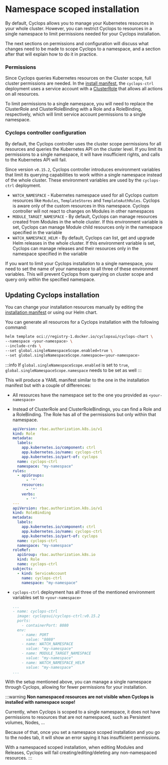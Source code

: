 # Namespace scoped installation

By default, Cyclops allows you to manage your Kubernetes resources in your whole cluster. However, you can restrict Cyclops to resources in a single namespace to limit permissions needed for your Cyclops installation.

The next sections on permissions and configuration will discuss what changes need to be made to scope Cyclops to a namespace, and a section after that will explain how to do it in practice.

### Permissions

Since Cyclops queries Kubernetes resources on the Cluster scope, full cluster permissions are needed. In the [install manifest](https://github.com/cyclops-ui/cyclops/blob/main/install/cyclops-install.yaml), the `cyclops-ctrl` deployment uses a service account with a [ClusterRole](https://github.com/cyclops-ui/cyclops/blob/0da1cc5894512223ce08042ee766638c56a520a5/install/cyclops-install.yaml#L328) that allows all actions on all resources.

To limit permissions to a single namespace, you will need to replace the ClusterRole and ClusterRoleBinding with a Role and a RoleBinding, respectively, which will limit service account permissions to a single namespace.

### Cyclops controller configuration

By default, the Cyclops controller uses the cluster scope permissions for all resources and queries the Kubernetes API on the cluster level. If you limit its permissions to a single namespace, it will have insufficient rights, and calls to the Kubernetes API will fail.

Since version `v0.15.2`, Cyclops controller introduces environment variables that limit its querying capabilities to work within a single namespace instead of the whole cluster. These environment variables are used by the `cyclops-ctrl` deployment.

- `WATCH_NAMESPACE` - Kubernetes namespace used for all Cyclops custom resources like `Modules`, `TemplateStores` and `TemplateAuthRules`. Cyclops is aware only of the custom resources in this namespace. Cyclops controller will not react to changes on Modules in other namespaces
- `MODULE_TARGET_NAMESPACE` - By default, Cyclops can manage resources created from Modules in the whole cluster. If this environment variable is set, Cyclops can manage Module child resources only in the namespace specified in the variable
- `WATCH_NAMESPACE_HELM` - By default, Cyclops can list, get and upgrade Helm releases in the whole cluster. If this environment variable is set, Cyclops can manage releases and their resources only in the namespace specified in the variable

If you want to limit your Cyclops installation to a single namespace, you need to set the name of your namespace to all three of these environment variables. This will prevent Cyclops from querying on cluster scope and query only within the specified namespace.

## Updating Cyclops installation

You can change your installation resources manually by editing the [installation manifest](https://github.com/cyclops-ui/cyclops/blob/main/install/cyclops-install.yaml) or using our Helm chart.

You can generate all resources for a Cyclops installation with the following command:

```bash
helm template oci://registry-1.docker.io/cyclopsui/cyclops-chart \
--namespace <your-namespace> \
--include-crds \
--set global.singleNamespaceScope.enabled=true \
--set global.singleNamespaceScope.namespace=<your-namespace>
```

:::info
If `global.singleNamespaceScope.enabled` is set to `true`, `global.singleNamespaceScope.namespace` needs to be set as well 
:::

This will produce a YAML manifest similar to the one in the installation manifest but with a couple of differences:

- All resources have the namespace set to the one you provided as `<your-namespace>`
- Instead of ClusterRole and ClusterRoleBindings, you can find a Role and a RoleBinding. The Role has all of the permissions but only within that namespace.

    ```yaml
    apiVersion: rbac.authorization.k8s.io/v1
    kind: Role
    metadata:
      labels:
        app.kubernetes.io/component: ctrl
        app.kubernetes.io/name: cyclops-ctrl
        app.kubernetes.io/part-of: cyclops
      name: cyclops-ctrl
      namespace: "my-namespace"
    rules:
      - apiGroups:
          - '*'
        resources:
          - '*'
        verbs:
          - '*'
    ---
    apiVersion: rbac.authorization.k8s.io/v1
    kind: RoleBinding
    metadata:
      labels:
        app.kubernetes.io/component: ctrl
        app.kubernetes.io/name: cyclops-ctrl
        app.kubernetes.io/part-of: cyclops
      name: cyclops-ctrl
      namespace: "my-namespace"
    roleRef:
      apiGroup: rbac.authorization.k8s.io
      kind: Role
      name: cyclops-ctrl
    subjects:
      - kind: ServiceAccount
        name: cyclops-ctrl
        namespace: "my-namespace"
    ```

- `cyclops-ctrl` deployment has all three of the mentioned environment variables set to `<your-namespace>`

    ```yaml
    ...
    - name: cyclops-ctrl
      image: cyclopsui/cyclops-ctrl:v0.15.2
      ports:
        - containerPort: 8080
      env:
        - name: PORT
          value: "8080"
        - name: WATCH_NAMESPACE
          value: "my-namespace"
        - name: MODULE_TARGET_NAMESPACE
          value: "my-namespace"
        - name: WATCH_NAMESPACE_HELM
          value: "my-namespace"
    ...
    ```

With the setup mentioned above, you can manage a single namespace through Cyclops, allowing for fewer permissions for your installation.

:::warning
**Non namespaced resources are not visible when Cyclops is installed with namespace scope!**

Currently, when Cyclops is scoped to a single namespace, it does not have permissions to resources that are not namespaced, such as Persistent volumes, Nodes, …

Because of that, once you set a namespace scoped installation and you go to the nodes tab, it will show an error saying it has insufficient permissions.

With a namespaced scoped installation, when editing Modules and Releases, Cyclops will fail creating/editing/deleting any non-namespaced resources.
:::
